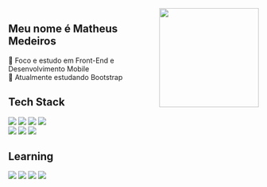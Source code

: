 <a href="https://github.com/anuraghazra/convoychat">
      <img align='right' height=200 align="center" src="https://github-readme-stats.vercel.app/api/top-langs?username=medeirosmt&layout=compact&langs_count=8&card_width=320&theme=dark&hide_border=true" />
</a>
<h2>Meu nome é Matheus Medeiros</h2>
      <div>
            🔎 Foco e estudo em Front-End e Desenvolvimento Mobile<br>
            📖 Atualmente estudando Bootstrap<br>
      </div>

<h2>Tech Stack</h2>
      <div>
            <img src="https://img.shields.io/badge/Windows-017AD7?style=for-the-badge&logo=windows&logoColor=white">
            <img src="https://img.shields.io/badge/Premiere-9999FF?style=for-the-badge&logo=adobepremierepro&logoColor=black">
            <img src="https://img.shields.io/badge/After Effects-9999FF?style=for-the-badge&logo=adobeaftereffects&logoColor=black">
            <img src="https://img.shields.io/badge/Photoshop-31A8FF?style=for-the-badge&logo=adobephotoshop&logoColor=black">
            <div>
                  <img src="https://img.shields.io/badge/HTML5-E34F26?style=for-the-badge&logo=html5&logoColor=white">
                  <img src="https://img.shields.io/badge/CSS3-1572B6?style=for-the-badge&logo=css3&logoColor=white">
                  <img src="https://img.shields.io/badge/JavaScript-F7DF1E?style=for-the-badge&logo=javascript&logoColor=black">
            </div>
      </div>

<h2>Learning</h2>
      <div>
            <img src="https://img.shields.io/badge/Bootstrap-7952B3?style=for-the-badge&logo=bootstrap&logoColor=white">
            <img src="https://img.shields.io/badge/React-61DAFB?style=for-the-badge&logo=react&logoColor=white">
            <img src="https://img.shields.io/badge/JQuery-0769AD?style=for-the-badge&logo=jquery&logoColor=white">
            <img src="https://img.shields.io/badge/Angular-0F0F11?style=for-the-badge&logo=angular&logoColor=white">
      </div>
